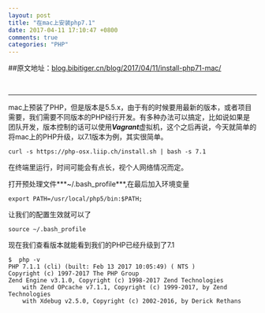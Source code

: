 ```yaml
---
layout: post
title: "在mac上安装php7.1"
date: 2017-04-11 17:10:47 +0800
comments: true
categories: "PHP"
---
```


##原文地址：[blog.bibitiger.cn/blog/2017/04/11/install-php71-mac/](http://blog.bibitiger.cn/blog/2017/04/11/install-php71-mac/)

<br/>

---


mac上预装了PHP，但是版本是5.5.x，由于有的时候要用最新的版本，或者项目需要，我们需要不同版本的PHP经行开发。有多种办法可以搞定，比如说如果是团队开发，版本控制的话可以使用***Vagrant***虚拟机，这个之后再说，今天就简单的将mac上的PHP升级，以7.1版本为例，其实很简单。

```
curl -s https://php-osx.liip.ch/install.sh | bash -s 7.1
```

在终端里运行，时间可能会有点长，视个人网络情况而定。

打开预处理文件***~/.bash_profile***,在最后加入环境变量

```
export PATH=/usr/local/php5/bin:$PATH;
```

让我们的配置生效就可以了

```
source ~/.bash_profile
```

现在我们查看版本就能看到我们的PHP已经升级到了7.1

```
$  php -v
PHP 7.1.1 (cli) (built: Feb 13 2017 10:05:49) ( NTS )
Copyright (c) 1997-2017 The PHP Group
Zend Engine v3.1.0, Copyright (c) 1998-2017 Zend Technologies
    with Zend OPcache v7.1.1, Copyright (c) 1999-2017, by Zend Technologies
    with Xdebug v2.5.0, Copyright (c) 2002-2016, by Derick Rethans
```